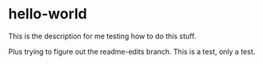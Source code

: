# hello-world
This is the description for me testing how to do this stuff.

Plus trying to figure out the readme-edits branch.  This is a test, only a test.
